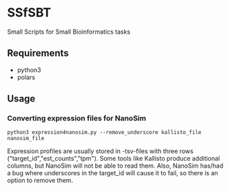 # SSfSBT
Small Scripts for Small Bioinformatics tasks

## Requirements

- python3
- polars

## Usage

### Converting expression files for NanoSim

`python3 expression4nanosim.py --remove_underscore kallisto_file nanosim_file`

Expression profiles are usually stored in -tsv-files with three rows ("target_id","est_counts","tpm").
Some tools like Kallisto produce additional columns, but NanoSim will not be able to read them.
Also, NanoSim has/had a bug where underscores in the target_id will cause it to fail, 
so there is an option to remove them.
